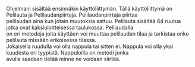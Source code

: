 Ohjelmani sisältää ensinnäkin käyttöliittymän. Tällä käyttöliittymä on Pelilauta ja Pelilaudanpiirtaja. Pelilaudanpiirtaja piirtaa  
pelilaudan aina kun jotain muutoksia sattuu. Pelilauta sisältää 64 ruutua jotka ovat kaksiuloitteisessa taulukossa. Pelilaudalla  
on eri metodeja joita käyttäen voi muuttaa pelilaudan tilaa ja tarkistaa onko pelilauta missään erikoisessa tilassa.  
Jokaisella ruudulla voi olla nappula tai sitten ei. Nappula voi olla yksi kuudesta eri tyypistä. Nappuloilla on metodi jonka  
avulla saadaan tietää minne ne voidaan siirtää.
